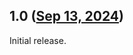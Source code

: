 ## 1.0 ([Sep 13, 2024](https://github.com/ramensoftware/windhawk-mods/blob/2588c1bd9fb279ee7a7b982ee8a9e8405459299c/mods/taskbar-left-click-cycle.wh.cpp))

Initial release.
